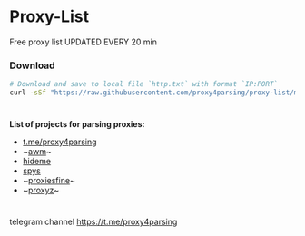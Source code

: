 # Proxy-List
Free proxy list UPDATED EVERY 20 min




### Download
```bash
# Download and save to local file `http.txt` with format `IP:PORT`
curl -sSf "https://raw.githubusercontent.com/proxy4parsing/proxy-list/main/http.txt" > http.txt
```
#
**List of projects for parsing proxies:**
- [t.me/proxy4parsing](http://t.me/proxy4parsing)
- ~[awm](http://awmproxy.net)~
- [hideme](http://hidemy.name/en)
- [spys](http://spys.me/proxy.txt)
- ~[proxiesfine](http://t.me/proxiesfine)~
- ~[proxyz](http://t.me/proxyz_ru_bot)~




#


telegram channel https://t.me/proxy4parsing
